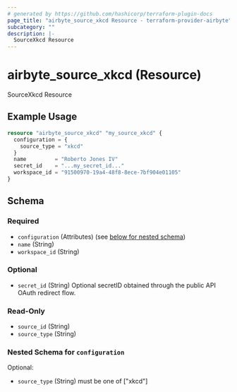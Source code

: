 ```yaml
---
# generated by https://github.com/hashicorp/terraform-plugin-docs
page_title: "airbyte_source_xkcd Resource - terraform-provider-airbyte"
subcategory: ""
description: |-
  SourceXkcd Resource
---
```


# airbyte_source_xkcd (Resource)

SourceXkcd Resource

## Example Usage

```terraform
resource "airbyte_source_xkcd" "my_source_xkcd" {
  configuration = {
    source_type = "xkcd"
  }
  name         = "Roberto Jones IV"
  secret_id    = "...my_secret_id..."
  workspace_id = "91500970-19a4-48f8-8ece-7bf904e01105"
}
```

<!-- schema generated by tfplugindocs -->
## Schema

### Required

- `configuration` (Attributes) (see [below for nested schema](#nestedatt--configuration))
- `name` (String)
- `workspace_id` (String)

### Optional

- `secret_id` (String) Optional secretID obtained through the public API OAuth redirect flow.

### Read-Only

- `source_id` (String)
- `source_type` (String)

<a id="nestedatt--configuration"></a>
### Nested Schema for `configuration`

Optional:

- `source_type` (String) must be one of ["xkcd"]


